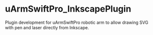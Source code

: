 # uArmSwiftPro_InkscapePlugin
Plugin development for uArmSwiftPro robotic arm to allow drawing SVG with pen and laser directly from Inkscape.
